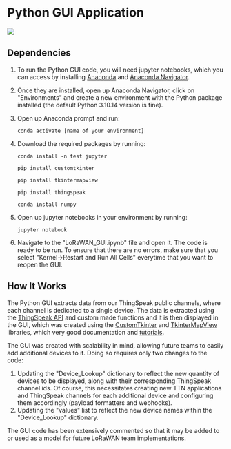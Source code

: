 # Python GUI Application

![](LoRaWAN-Team/documentation_images/GUI.png)

## Dependencies

1. To run the Python GUI code, you will need jupyter notebooks, which you can access by installing [Anaconda](https://docs.anaconda.com/free/anaconda/install/windows/) and [Anaconda Navigator](https://docs.anaconda.com/free/navigator/install/).

2. Once they are installed, open up Anaconda Navigator, click on "Environments" and create a new environment with the Python package installed (the default Python 3.10.14 version is fine).

3. Open up Anaconda prompt and run: 
	```
	conda activate [name of your environment]
	```

4. Download the required packages by running:
	```
	conda install -n test jupyter
	```

	```
	pip install customtkinter
	```

	```
	pip install tkintermapview
	```

	```
	pip install thingspeak
	```

	```
	conda install numpy
	```

5. Open up jupyter notebooks in your environment by running:

	```
	jupyter notebook
	```

6. Navigate to the "LoRaWAN_GUI.ipynb" file and open it. The code is ready to be run. To ensure that there are no errors, make sure that you select "Kernel->Restart and Run All Cells" everytime that you want to reopen the GUI.

## How It Works

The Python GUI extracts data from our ThingSpeak public channels, where each channel is dedicated to a single device. The data is extracted using the [ThingSpeak API](https://thingspeak.readthedocs.io/en/latest/api.html) and custom made functions and it is then displayed in the GUI, which was created using the [CustomTkinter](https://github.com/TomSchimansky/CustomTkinter) and [TkinterMapView](https://github.com/TomSchimansky/TkinterMapView) libraries, which very good documentation and [tutorials](https://customtkinter.tomschimansky.com/tutorial/).

The GUI was created with scalability in mind, allowing future teams to easily add additional devices to it. Doing so requires only two changes to the code:

1. Updating the "Device_Lookup" dictionary to reflect the new quantity of devices to be displayed, along with their corresponding ThingSpeak channel ids. Of course, this necessitates creating new TTN applications and ThingSpeak channels for each additional device and configuring them accordingly (payload formatters and webhooks).
2. Updating the "values" list to reflect the new device names within the "Device_Lookup" dictionary.

The GUI code has been extensively commented so that it may be added to or used as a model for future LoRaWAN team implementations.